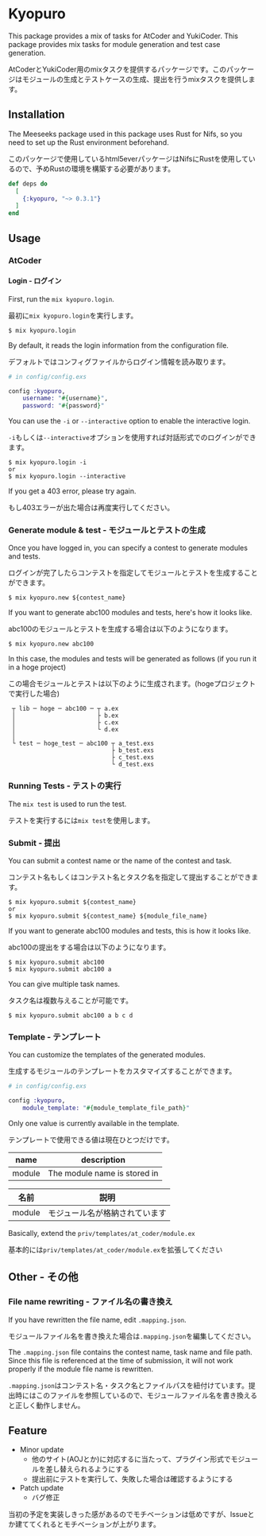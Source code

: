 # Kyopuro

This package provides a mix of tasks for AtCoder and YukiCoder. This package provides mix tasks for module generation and test case generation.

AtCoderとYukiCoder用のmixタスクを提供するパッケージです。このパッケージはモジュールの生成とテストケースの生成、提出を行うmixタスクを提供します。

## Installation

The Meeseeks package used in this package uses Rust for Nifs, so you need to set up the Rust environment beforehand.

このパッケージで使用しているhtml5everパッケージはNifsにRustを使用しているので、予めRustの環境を構築する必要があります。

```elixir
def deps do
  [
    {:kyopuro, "~> 0.3.1"}
  ]
end
```

## Usage

### AtCoder

#### Login - ログイン

First, run the `mix kyopuro.login`.

最初に`mix kyopuro.login`を実行します。

    $ mix kyopuro.login
    
By default, it reads the login information from the configuration file.

デフォルトではコンフィグファイルからログイン情報を読み取ります。

```elixir
# in config/config.exs

config :kyopuro,
    username: "#{username}",
    password: "#{password}"
```

You can use the `-i` or `--interactive` option to enable the interactive login.

`-i`もしくは`--interactive`オプションを使用すれば対話形式でのログインができます。

    $ mix kyopuro.login -i
    or
    $ mix kyopuro.login --interactive
        
If you get a 403 error, please try again.
    
もし403エラーが出た場合は再度実行してください。
  
### Generate module & test - モジュールとテストの生成

Once you have logged in, you can specify a contest to generate modules and tests.

ログインが完了したらコンテストを指定してモジュールとテストを生成することができます。

    $ mix kyopuro.new ${contest_name}
    
If you want to generate abc100 modules and tests, here's how it looks like.

abc100のモジュールとテストを生成する場合は以下のようになります。

    $ mix kyopuro.new abc100

In this case, the modules and tests will be generated as follows (if you run it in a hoge project)

この場合モジュールとテストは以下のように生成されます。(hogeプロジェクトで実行した場合)

```
 ┬ lib ─ hoge ─ abc100 ─ ┬ a.ex
 │                       ├ b.ex
 │                       ├ c.ex
 │                       └ d.ex
 │
 └ test ─ hoge_test ─ abc100 ┬ a_test.exs
                             ├ b_test.exs
                             ├ c_test.exs
                             └ d_test.exs
```

### Running Tests - テストの実行

The `mix test` is used to run the test.

テストを実行するには`mix test`を使用します。

### Submit - 提出

You can submit a contest name or the name of the contest and task.

コンテスト名もしくはコンテスト名とタスク名を指定して提出することができます。

    $ mix kyopuro.submit ${contest_name}
    or
    $ mix kyopuro.submit ${contest_name} ${module_file_name}

If you want to generate abc100 modules and tests, this is how it looks like.

abc100の提出をする場合は以下のようになります。

    $ mix kyopuro.submit abc100
    $ mix kyopuro.submit abc100 a

You can give multiple task names.

タスク名は複数与えることが可能です。

    $ mix kyopuro.submit abc100 a b c d

### Template - テンプレート

You can customize the templates of the generated modules.

生成するモジュールのテンプレートをカスタマイズすることができます。

```elixir
# in config/config.exs

config :kyopuro,
    module_template: "#{module_template_file_path}"
```

Only one value is currently available in the template.

テンプレートで使用できる値は現在ひとつだけです。

|name|description|
|---|---|
|module|The module name is stored in|

|名前|説明|
|---|---|
|module|モジュール名が格納されています|

Basically, extend the `priv/templates/at_coder/module.ex`

基本的には`priv/templates/at_coder/module.ex`を拡張してください

## Other - その他

### File name rewriting - ファイル名の書き換え

If you have rewritten the file name, edit `.mapping.json`.

モジュールファイル名を書き換えた場合は`.mapping.json`を編集してください。

The `.mapping.json` file contains the contest name, task name and file path. Since this file is referenced at the time of submission, it will not work properly if the module file name is rewritten.

`.mapping.json`はコンテスト名・タスク名とファイルパスを紐付けています。提出時にはこのファイルを参照しているので、モジュールファイル名を書き換えると正しく動作しません。

## Feature

- Minor update
    - 他のサイト(AOJとか)に対応するに当たって、プラグイン形式でモジュールを差し替えられるようにする
    - 提出前にテストを実行して、失敗した場合は確認するようにする
- Patch update
    - バグ修正
    
当初の予定を実装しきった感があるのでモチベーションは低めですが、Issueとか建ててくれるとモチベーションが上がります。